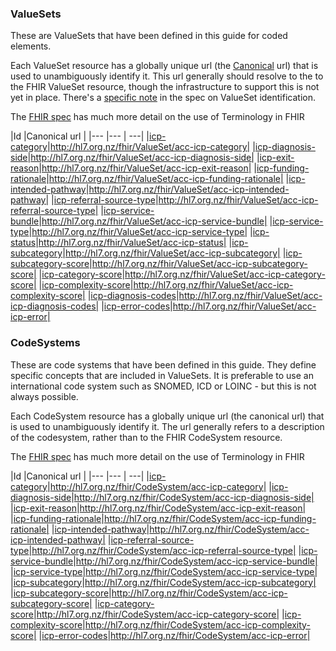 ### ValueSets

These are ValueSets that have been defined in this guide for coded elements.

Each ValueSet resource has a globally unique url (the [Canonical](http://hl7.org/fhir/references.html#canonical) url) that is used to unambiguously identify it.
This url generally should resolve to the to the FHIR ValueSet resource, though the infrastructure to support this is not yet in place. There's a [specific note](http://hl7.org/fhir/valueset.html#ident) in the spec on ValueSet identification.

The [FHIR spec](http://hl7.org/fhir/terminology-module.html) has much more detail on the use of Terminology in FHIR

<div class="tableGridded"></div>

|Id |Canonical url |
|--- |--- | ---|
|[icp-category](ValueSet-acc-icp-category.html)|http://hl7.org.nz/fhir/ValueSet/acc-icp-category|
|[icp-diagnosis-side](ValueSet-acc-icp-diagnosis-side.html)|http://hl7.org.nz/fhir/ValueSet/acc-icp-diagnosis-side|
|[icp-exit-reason](ValueSet-acc-icp-exit-reason.html)|http://hl7.org.nz/fhir/ValueSet/acc-icp-exit-reason|
|[icp-funding-rationale](ValueSet-acc-icp-funding-rationale.html)|http://hl7.org.nz/fhir/ValueSet/acc-icp-funding-rationale|
|[icp-intended-pathway](ValueSet-acc-icp-funding-rationale.html)|http://hl7.org.nz/fhir/ValueSet/acc-icp-intended-pathway|
|[icp-referral-source-type](ValueSet-acc-icp-referral-source-type.html)|http://hl7.org.nz/fhir/ValueSet/acc-icp-referral-source-type|
|[icp-service-bundle](ValueSet-acc-icp-service-bundle.html)|http://hl7.org.nz/fhir/ValueSet/acc-icp-service-bundle|
|[icp-service-type](ValueSet-acc-icp-service-type.html)|http://hl7.org.nz/fhir/ValueSet/acc-icp-service-type|
|[icp-status](ValueSet-acc-icp-status.html)|http://hl7.org.nz/fhir/ValueSet/acc-icp-status|
|[icp-subcategory](ValueSet-acc-icp-subcategory.html)|http://hl7.org.nz/fhir/ValueSet/acc-icp-subcategory|
|[icp-subcategory-score](ValueSet-acc-icp-subcategory-score.html)|http://hl7.org.nz/fhir/ValueSet/acc-icp-subcategory-score|
|[icp-category-score](ValueSet-acc-icp-category-score.html)|http://hl7.org.nz/fhir/ValueSet/acc-icp-category-score|
|[icp-complexity-score](ValueSet-acc-icp-complexity-score.html)|http://hl7.org.nz/fhir/ValueSet/acc-icp-complexity-score|
|[icp-diagnosis-codes](ValueSet-acc-icp-diagnosis-codes.html)|http://hl7.org.nz/fhir/ValueSet/acc-icp-diagnosis-codes|
|[icp-error-codes](ValueSet-acc-icp-diagnosis-codes.html)|http://hl7.org.nz/fhir/ValueSet/acc-icp-error|

### CodeSystems

These are code systems that have been defined in this guide. They define specific concepts that are included in ValueSets. It is preferable to use an international code system such as SNOMED, ICD or LOINC - but this is not always possible.

Each CodeSystem resource has a globally unique url (the canonical url) that is used to unambiguously identify it. The url generally refers to a description of the codesystem, rather than to the FHIR CodeSystem resource.

The [FHIR spec](http://hl7.org/fhir/terminology-module.html) has much more detail on the use of Terminology in FHIR

<div class="tableGridded"></div>

|Id |Canonical url |
|--- |--- | ---|
|[icp-category](CodeSystem-acc-icp-category.html)|http://hl7.org.nz/fhir/CodeSystem/acc-icp-category|
|[icp-diagnosis-side](CodeSystem-acc-icp-diagnosis-side.html)|http://hl7.org.nz/fhir/CodeSystem/acc-icp-diagnosis-side|
|[icp-exit-reason](CodeSystem-acc-icp-exit-reason.html)|http://hl7.org.nz/fhir/CodeSystem/acc-icp-exit-reason|
|[icp-funding-rationale](CodeSystem-acc-icp-funding-rationale.html)|http://hl7.org.nz/fhir/CodeSystem/acc-icp-funding-rationale|
|[icp-intended-pathway](CodeSystem-acc-icp-funding-rationale.html)|http://hl7.org.nz/fhir/CodeSystem/acc-icp-intended-pathway|
|[icp-referral-source-type](CodeSystem-acc-icp-referral-source-type.html)|http://hl7.org.nz/fhir/CodeSystem/acc-icp-referral-source-type|
|[icp-service-bundle](CodeSystem-acc-icp-service-bundle.html)|http://hl7.org.nz/fhir/CodeSystem/acc-icp-service-bundle|
|[icp-service-type](CodeSystem-acc-icp-service-type.html)|http://hl7.org.nz/fhir/CodeSystem/acc-icp-service-type|
|[icp-subcategory](CodeSystem-acc-icp-subcategory.html)|http://hl7.org.nz/fhir/CodeSystem/acc-icp-subcategory|
|[icp-subcategory-score](CodeSystem-acc-icp-subcategory-score.html)|http://hl7.org.nz/fhir/CodeSystem/acc-icp-subcategory-score|
|[icp-category-score](CodeSystem-acc-icp-category-score.html)|http://hl7.org.nz/fhir/CodeSystem/acc-icp-category-score|
|[icp-complexity-score](CodeSystem-acc-icp-complexity-score.html)|http://hl7.org.nz/fhir/CodeSystem/acc-icp-complexity-score|
|[icp-error-codes](CodeSystem-acc-icp-complexity-score.html)|http://hl7.org.nz/fhir/CodeSystem/acc-icp-error|
